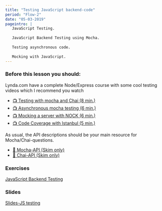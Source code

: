 ```yaml
---
title: "Testing JavaScript backend-code"
period: "Flow-2"
date: "05-03-2019"
pageintro: | 
   JavaScript Testing.
   
   JavaScript Backend Testing using Mocha.
 
   Testing asynchronous code.
 
   Mocking with JavaScript.
---
```


### Before this lesson you should:

<!--readings_begin-->
Lynda.com have a complete Node/Express course with some cool testing videos which I recommend you watch 
- [:tv: Testing with mocha and Chai (8 min.)](https://www.lynda.com/Node-js-tutorials/Testing-mocha-Chai/417077/454472-4.html?srchtrk=index%3a1%0alinktypeid%3a2%0aq%3aNode.js+Essential+Training%0apage%3a1%0as%3arelevance%0asa%3atrue%0aproducttypeid%3a2)
- [:tv: Asynchronous mocha testing (6 min.)](https://www.lynda.com/Node-js-tutorials/Asynchronous-mocha-testing/417077/454473-4.html?srchtrk=index%3a1%0alinktypeid%3a2%0aq%3aNode.js+Essential+Training%0apage%3a1%0as%3arelevance%0asa%3atrue%0aproducttypeid%3a2)
- [:tv: Mocking a server with NOCK (6 min.)](https://www.lynda.com/Node-js-tutorials/Mocking-server-Nock/417077/454474-4.html?srchtrk=index%3a1%0alinktypeid%3a2%0aq%3aNode.js+Essential+Training%0apage%3a1%0as%3arelevance%0asa%3atrue%0aproducttypeid%3a2)
- [:tv: Code Coverage with Istanbul (5 min.)](https://www.lynda.com/Node-js-tutorials/Code-coverage-Istanbul/417077/454478-4.html?srchtrk=index%3a1%0alinktypeid%3a2%0aq%3aNode.js+Essential+Training%0apage%3a1%0as%3arelevance%0asa%3atrue%0aproducttypeid%3a2)

As usual, the API descriptions should be your main resource for Mocha/Chai-questions.
-	[:book: Mocha-API (Skim only)](http://mochajs.org/ )
- [:book: Chai-API (Skim only)](http://chaijs.com/api/bdd/#method_throw)
<!--readings_end-->

### Exercises
<!--exercises_begin-->
[JavaScript Backend Testing](https://docs.google.com/document/d/1-QQ9lszUVLpRF8thEkNYJeXdBOpQpWGdKJ7PwgHom6A/edit?usp=sharing)
<!--exercises_end-->

### Slides
[Slides-JS testing](http://slides.mydemos.dk/test1/unitTestingBackend.html#1)